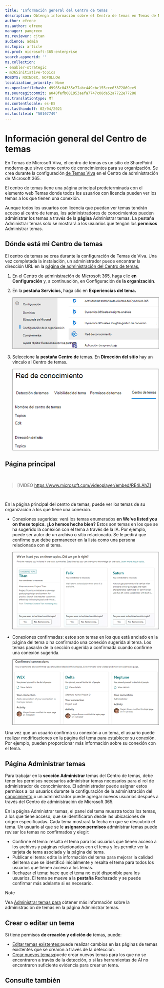 ```yaml
---
title: 'Información general del Centro de temas '
description: Obtenga información sobre el Centro de temas en Temas de Microsoft Viva.
author: efrene
ms.author: efrene
manager: pamgreen
ms.reviewer: cjtan
audience: admin
ms.topic: article
ms.prod: microsoft-365-enterprise
search.appverid: ''
ms.collection:
- enabler-strategic
- m365initiative-topics
ROBOTS: NOINDEX, NOFOLLOW
localization_priority: None
ms.openlocfilehash: d9965c04335e77abc449cbc155ece63372869ee9
ms.sourcegitcommit: a048fefb081953aefa7747c08da52a7722e77288
ms.translationtype: MT
ms.contentlocale: es-ES
ms.lasthandoff: 02/04/2021
ms.locfileid: "50107749"
---
```

# <a name="topic-center-overview"></a>Información general del Centro de temas


En Temas de Microsoft Viva, el centro de temas es un sitio de SharePoint moderno que sirve como centro de conocimientos para su organización. Se crea durante la configuración [de Temas Viva](set-up-topic-experiences.md) en el Centro de administración de Microsoft 365.

El centro de temas tiene una página principal predeterminada con el elemento web Temas donde todos los usuarios con licencia pueden ver los temas a los que tienen una conexión. 

Aunque todos los usuarios con licencia que puedan ver temas tendrán acceso al centro de temas, los administradores de conocimientos pueden administrar los temas a través de la **página** Administrar temas. La pestaña Administrar temas solo se mostrará a los usuarios que tengan los **permisos** Administrar temas. 

## <a name="where-is-my-topic-center"></a>Dónde está mi Centro de temas

El centro de temas se crea durante la configuración de Temas de Viva. Una vez completada la instalación, un administrador puede encontrar la dirección URL en la [página de administración del Centro de temas.](https://docs.microsoft.com/microsoft-365/knowledge/topic-experiences-administration#to-access-topics-management-settings)


1. En el Centro de administración de Microsoft 365, haga clic **en Configuración** y, a continuación, en Configuración de **la organización.**
2. En la **pestaña Servicios,** haga clic en **Experiencias del tema.**

    ![Conectar a las personas con el conocimiento](../media/admin-org-knowledge-options-completed.png) </br>

3. Seleccione la **pestaña Centro de** temas. En **Dirección del sitio** hay un vínculo al Centro de temas.

    ![knowledge-network-settings](../media/knowledge-network-settings-topic-center.png) </br>



## <a name="home-page"></a>Página principal

</br>

> [!VIDEO https://www.microsoft.com/videoplayer/embed/RE4LAhZ]  

</br>


En la página principal del centro de temas, puede ver los temas de su organización a los que tiene una conexión.

- Conexiones sugeridas: verá los temas enumerados **en We've listed you on these topics. ¿Lo hemos hecho bien?** Estos son temas en los que se ha sugerido la conexión con el tema a través de la IA. Por ejemplo, puede ser autor de un archivo o sitio relacionado. Se le pedirá que confirme que debe permanecer en la lista como una persona relacionada con el tema.

   ![Conexiones sugeridas](../media/knowledge-management/my-topics.png) </br>
 
- Conexiones confirmadas: estos son temas en los que está anclado en la página del tema o ha confirmado una conexión sugerida al tema. Los temas pasarán de la sección sugerida a confirmada cuando confirme una conexión sugerida.
 
   ![Temas confirmados](../media/knowledge-management/my-topics-confirmed.png) </br>

Una vez que un usuario confirma su conexión a un tema, el usuario puede realizar modificaciones en la página del tema para establecer su conexión. Por ejemplo, pueden proporcionar más información sobre su conexión con el tema.


## <a name="manage-topics-page"></a>Página Administrar temas

Para trabajar en la **sección Administrar** temas del Centro  de temas, debe tener los permisos necesarios administrar temas necesarios para el rol de administrador de conocimientos. El administrador puede asignar estos permisos a los usuarios durante [](topic-experiences-knowledge-rules.md) la configuración de la administración del [conocimiento,](set-up-topic-experiences.md)o un administrador puede agregar nuevos usuarios después a través del Centro de administración de Microsoft 365.

En la página Administrar temas, el panel del tema muestra todos los temas, a los que tiene acceso, que se identificaron desde las ubicaciones de origen especificadas. Cada tema mostrará la fecha en que se descubrió el tema. Un usuario al que se le **asignaron permisos** administrar temas puede revisar los temas no confirmados y elegir:
- Confirme el tema: resalta el tema para los usuarios que tienen acceso a los archivos y páginas relacionados con el tema y les permite ver la tarjeta de tema asociada y la página del tema.
- Publicar el tema: edite la información del tema para mejorar la calidad del tema que se identificó inicialmente y resalta el tema para todos los usuarios que tienen acceso a los temas. 
- Rechazar el tema: hace que el tema no esté disponible para los usuarios. El tema se mueve a la **pestaña** Rechazado y se puede confirmar más adelante si es necesario. 

> [!Note] 
> Vea [Administrar temas para](manage-topics.md) obtener más información sobre la administración de temas en la página Administrar temas.


## <a name="create-or-edit-a-topic"></a>Crear o editar un tema

Si tiene permisos **de creación y edición de** temas, puede:

- [Editar temas existentes:](edit-a-topic.md)puede realizar cambios en las páginas de temas existentes que se crearon a través de la detección.
- [Crear nuevos temas:](create-a-topic.md)puede crear nuevos temas para los que no se encontraron a través de la detección, o si las herramientas de AI no encontraron suficiente evidencia para crear un tema.






## <a name="see-also"></a>Consulte también



  






